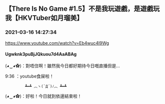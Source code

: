 ## 【There Is No Game #1.5】不是我玩遊戲，是遊戲玩我【HKVTuber如月瑠美】
### 2021-03-16 14:27:34
https://www.youtube.com/watch?v=Eb4wuc4I9Wg
#### Ugwknk3puBjJQkuou7d4AaABAg
(◕‿◕✿)：對唔住啊！雖然我今日都好期待今日嘅直播但是…

9:36 ：youtube食屎啦！

             ┻━┻ ︵ヽ(`Д´)ﾉ︵ ┻━┻

(◕‿◕✿)：好啦！今日就到依邊結束啦！

